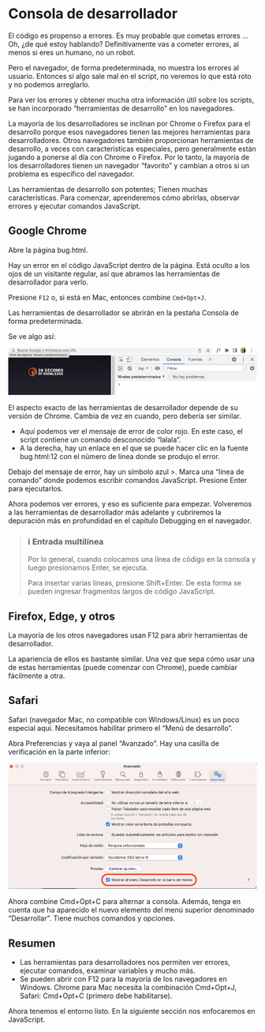 # Consola de desarrollador

El código es propenso a errores. Es muy probable que cometas errores … Oh, ¿de qué estoy hablando? Definitivamente vas a cometer errores, al menos si eres un humano, no un robot.

Pero el navegador, de forma predeterminada, no muestra los errores al usuario. Entonces si algo sale mal en el script, no veremos lo que está roto y no podemos arreglarlo.

Para ver los errores y obtener mucha otra información útil sobre los scripts, se han incorporado “herramientas de desarrollo” en los navegadores.

La mayoría de los desarrolladores se inclinan por Chrome o Firefox para el desarrollo porque esos navegadores tienen las mejores herramientas para desarrolladores. Otros navegadores también proporcionan herramientas de desarrollo, a veces con características especiales, pero generalmente están jugando a ponerse al día con Chrome o Firefox. Por lo tanto, la mayoría de los desarrolladores tienen un navegador “favorito” y cambian a otros si un problema es específico del navegador.

Las herramientas de desarrollo son potentes; Tienen muchas características. Para comenzar, aprenderemos cómo abrirlas, observar errores y ejecutar comandos JavaScript.

## Google Chrome
Abre la página bug.html.

Hay un error en el código JavaScript dentro de la página. Está oculto a los ojos de un visitante regular, así que abramos las herramientas de desarrollador para verlo.

Presione `F12` o, si está en Mac, entonces combine `Cmd+Opt+J`.

Las herramientas de desarrollador se abrirán en la pestaña Consola de forma predeterminada.

Se ve algo así:

![imagen_01](https://github.com/VictorHugoAguilar/javascript-interview-questions-explained/blob/main/theory/getting-started/devtools/img/image_01.png?raw=true)

El aspecto exacto de las herramientas de desarrollador depende de su versión de Chrome. Cambia de vez en cuando, pero debería ser similar.

* Aquí podemos ver el mensaje de error de color rojo. En este caso, el script contiene un comando desconocido “lalala”.
* A la derecha, hay un enlace en el que se puede hacer clic en la fuente bug.html:12 con el número de línea donde se produjo el error.

Debajo del mensaje de error, hay un símbolo azul >. Marca una “línea de comando” donde podemos escribir comandos JavaScript. Presione Enter para ejecutarlos.

Ahora podemos ver errores, y eso es suficiente para empezar. Volveremos a las herramientas de desarrollador más adelante y cubriremos la depuración más en profundidad en el capítulo Debugging en el navegador.

> ### ℹ️ Entrada multilínea
> Por lo general, cuando colocamos una línea de código en la consola y luego presionamos Enter, se ejecuta.
>
> Para insertar varias líneas, presione Shift+Enter. De esta forma se pueden ingresar fragmentos largos de código JavaScript.

## Firefox, Edge, y otros
La mayoría de los otros navegadores usan F12 para abrir herramientas de desarrollador.

La apariencia de ellos es bastante similar. Una vez que sepa cómo usar una de estas herramientas (puede comenzar con Chrome), puede cambiar fácilmente a otra.

## Safari
Safari (navegador Mac, no compatible con Windows/Linux) es un poco especial aquí. Necesitamos habilitar primero el “Menú de desarrollo”.

Abra Preferencias y vaya al panel “Avanzado”. Hay una casilla de verificación en la parte inferior:

![image_02](https://github.com/VictorHugoAguilar/javascript-interview-questions-explained/blob/main/theory/getting-started/devtools/img/image_02.png?raw=true)

Ahora combine Cmd+Opt+C para alternar a consola. Además, tenga en cuenta que ha aparecido el nuevo elemento del menú superior denominado “Desarrollar”. Tiene muchos comandos y opciones.

## Resumen

* Las herramientas para desarrolladores nos permiten ver errores, ejecutar comandos, examinar variables y mucho más.
* Se pueden abrir con F12 para la mayoría de los navegadores en Windows. Chrome para Mac necesita la combinación Cmd+Opt+J, Safari: Cmd+Opt+C (primero debe habilitarse).

Ahora tenemos el entorno listo. En la siguiente sección nos enfocaremos en JavaScript.
